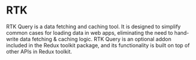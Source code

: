 # RTK
RTK Query is a data fetching and caching tool. It is designed to simplify common cases for loading data in web apps, eliminating the need to hand-write data fetching & caching logic.
RTK Query is an optional addon included in the Redux toolkit package, and its functionality is built on top of other APIs in Redux toolkit.

